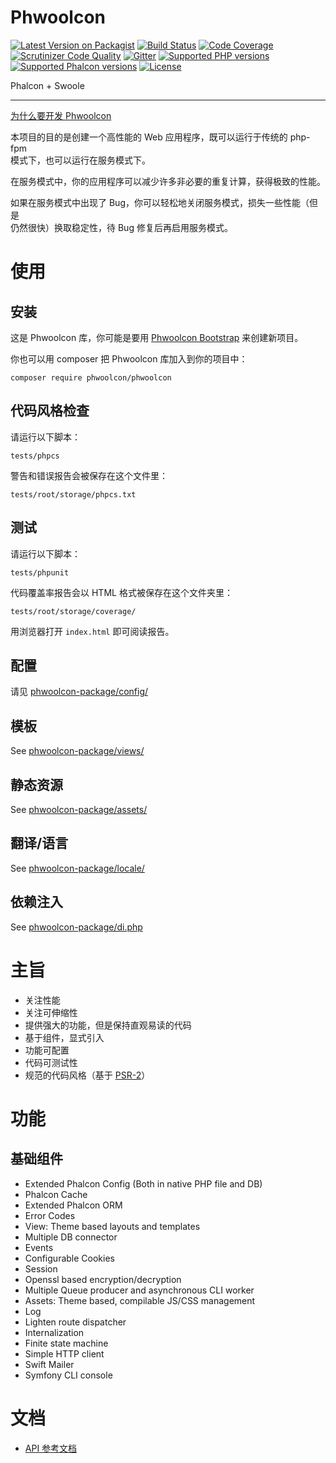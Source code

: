 # Phwoolcon

[![Latest Version on Packagist](https://img.shields.io/packagist/v/phwoolcon/phwoolcon.svg?style=flat-square)](https://packagist.org/packages/phwoolcon/phwoolcon)
[![Build Status](https://img.shields.io/travis/phwoolcon/phwoolcon/master.svg?style=flat-square)](https://travis-ci.org/phwoolcon/phwoolcon)
[![Code Coverage](https://img.shields.io/scrutinizer/coverage/g/phwoolcon/phwoolcon.svg?style=flat-square)](https://scrutinizer-ci.com/g/phwoolcon/phwoolcon/code-structure/master/code-coverage)
[![Scrutinizer Code Quality](https://img.shields.io/scrutinizer/g/phwoolcon/phwoolcon.svg?style=flat-square)](https://scrutinizer-ci.com/g/phwoolcon/phwoolcon/)
[![Gitter](https://img.shields.io/gitter/room/phwoolcon/phwoolcon.svg?style=flat-square)](https://gitter.im/phwoolcon/phwoolcon?utm_source=badge&utm_medium=badge&utm_campaign=pr-badge)
[![Supported PHP versions](https://img.shields.io/badge/php-5.5%20~%207.2-blue.svg?style=flat-square)](https://secure.php.net/)
[![Supported Phalcon versions](https://img.shields.io/badge/Phalcon-%E2%89%A5%203.0-blue.svg?style=flat-square)](https://phalconphp.com/)
[![License](https://img.shields.io/badge/License-Apache%202.0-blue.svg?style=flat-square)](LICENSE)

Phalcon + Swoole

***
[为什么要开发 Phwoolcon](https://github.com/phwoolcon/phwoolcon/wiki/%E4%B8%BA%E4%BB%80%E4%B9%88%E8%A6%81%E5%BC%80%E5%8F%91-Phwoolcon)

本项目的目的是创建一个高性能的 Web 应用程序，既可以运行于传统的 php-fpm  
模式下，也可以运行在服务模式下。

在服务模式中，你的应用程序可以减少许多非必要的重复计算，获得极致的性能。

如果在服务模式中出现了 Bug，你可以轻松地关闭服务模式，损失一些性能（但是  
仍然很快）换取稳定性，待 Bug 修复后再启用服务模式。

# 使用

## 安装
这是 Phwoolcon 库，你可能是要用 [Phwoolcon Bootstrap](https://github.com/phwoolcon/bootstrap) 来创建新项目。

你也可以用 composer 把 Phwoolcon 库加入到你的项目中：

```
composer require phwoolcon/phwoolcon
```

## 代码风格检查

请运行以下脚本：
```
tests/phpcs
```
警告和错误报告会被保存在这个文件里：
```
tests/root/storage/phpcs.txt
```

## 测试

请运行以下脚本：
```
tests/phpunit
```
代码覆盖率报告会以 HTML 格式被保存在这个文件夹里：
```
tests/root/storage/coverage/
```
用浏览器打开 `index.html` 即可阅读报告。

## 配置
请见 [phwoolcon-package/config/](phwoolcon-package/config/)
## 模板
See [phwoolcon-package/views/](phwoolcon-package/views/)
## 静态资源
See [phwoolcon-package/assets/](phwoolcon-package/assets/)
## 翻译/语言
See [phwoolcon-package/locale/](phwoolcon-package/locale/)
## 依赖注入
See [phwoolcon-package/di.php](phwoolcon-package/di.php)

# 主旨
* 关注性能
* 关注可伸缩性
* 提供强大的功能，但是保持直观易读的代码
* 基于组件，显式引入
* 功能可配置
* 代码可测试性
* 规范的代码风格（基于 [PSR-2](http://www.php-fig.org/psr/psr-2/)）

# 功能

## 基础组件
* Extended Phalcon Config (Both in native PHP file and DB)
* Phalcon Cache
* Extended Phalcon ORM
* Error Codes
* View: Theme based layouts and templates
* Multiple DB connector
* Events
* Configurable Cookies
* Session
* Openssl based encryption/decryption
* Multiple Queue producer and asynchronous CLI worker
* Assets: Theme based, compilable JS/CSS management
* Log
* Lighten route dispatcher
* Internalization
* Finite state machine
* Simple HTTP client
* Swift Mailer
* Symfony CLI console

# 文档
* [API 参考文档](docs/ApiIndex.md)
